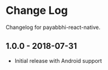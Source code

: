# Change Log

Changelog for payabbhi-react-native.

## 1.0.0 - 2018-07-31
* Initial release with Android support
